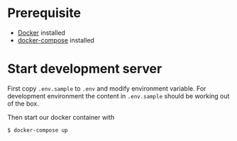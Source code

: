 # Prerequisite

- [Docker](https://docs.docker.com/get-docker/) installed
- [docker-compose](https://docs.docker.com/compose/install/) installed

# Start development server

First copy `.env.sample` to `.env` and modify environment variable.
For development environment the content in `.env.sample` should be working out of the box.

Then start our docker container with
```SH
$ docker-compose up
```
